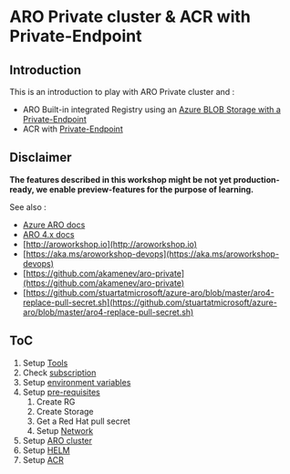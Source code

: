# ARO Private cluster &amp; ACR with Private-Endpoint

## Introduction
This is an introduction to play with ARO Private cluster and :
- ARO Built-in integrated Registry using an [Azure BLOB Storage with a Private-Endpoint](https://docs.microsoft.com/en-us/azure/storage/common/storage-private-endpoints)
- ACR with [Private-Endpoint](https://docs.microsoft.com/en-us/azure/container-registry/container-registry-private-link#create-a-private-registry-endpoint)


## **Disclaimer**

**The features described in this workshop might be not yet production-ready, we enable preview-features for the purpose of learning.**

See also :

- [Azure ARO docs](https://docs.microsoft.com/en-us/azure/openshift/tutorial-create-cluster)
- [ARO 4.x docs](https://docs.openshift.com/aro/4/registry/architecture-component-imageregistry.html)
- [http://aroworkshop.io](http://aroworkshop.io)
- [https://aka.ms/aroworkshop-devops](https://aka.ms/aroworkshop-devops)
- [https://github.com/akamenev/aro-private](https://github.com/akamenev/aro-private)
- [https://github.com/stuartatmicrosoft/azure-aro/blob/master/aro4-replace-pull-secret.sh](https://github.com/stuartatmicrosoft/azure-aro/blob/master/aro4-replace-pull-secret.sh)


## ToC

1. Setup [Tools](tools.md)
1. Check [subscription](subscription.md)
1. Setup [environment variables](set-var.md)
1. Setup [pre-requisites](setup-prereq.md)
   1. Create RG
   1. Create Storage
   1. Get a Red Hat pull secret
   1. Setup [Network](setup-network.md)
   <!-- Create [SSH Keys](setup-prereq.md#generates-your-ssh-keys) -->
1. Setup [ARO cluster](setup-aro.md)
1. Setup [HELM](setup-helm.md)
1. Setup [ACR](setup-acr.md)
